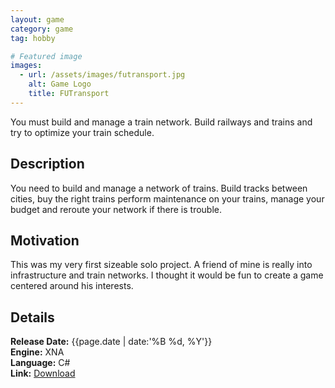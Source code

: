 ```yaml
---
layout: game
category: game
tag: hobby

# Featured image
images:
  - url: /assets/images/futransport.jpg
    alt: Game Logo
    title: FUTransport
---
```


You must build and manage a train network. Build railways and trains and try to optimize your train schedule.
<!--content-->

## Description
You need to build and manage a network of trains. Build tracks between cities, buy the right trains perform maintenance on your trains, manage your budget and reroute your network if there is trouble.

## Motivation
This was my very first sizeable solo project. A friend of mine is really into infrastructure and train networks. I thought it would be fun to create a game centered around his interests.
## Details
**Release Date:** {{page.date | date:'%B %d, %Y'}}  
**Engine:** XNA  
**Language:** C#  
**Link:**  [Download](http://gamejolt.com/games/futransport/33035)
